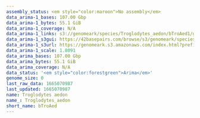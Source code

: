 ```yaml
---
assembly_status: <em style="color:maroon">No assembly</em>
data_arima-1_bases: 107.00 Gbp
data_arima-1_bytes: 55.1 GiB
data_arima-1_coverage: N/A
data_arima-1_links: s3://genomeark/species/Troglodytes_aedon/bTroAed1/genomic_data/arima/<br>
data_arima-1_s3gui: https://42basepairs.com/browse/s3/genomeark/species/Troglodytes_aedon/bTroAed1/genomic_data/arima/
data_arima-1_s3url: https://genomeark.s3.amazonaws.com/index.html?prefix=species/Troglodytes_aedon/bTroAed1/genomic_data/arima/
data_arima-1_scale: 1.8091
data_arima_bases: 107.00 Gbp
data_arima_bytes: 55.1 GiB
data_arima_coverage: N/A
data_status: '<em style="color:forestgreen">Arima</em>'
genome_size: 0
last_raw_data: 1665070987
last_updated: 1665070987
name: Troglodytes aedon
name_: Troglodytes_aedon
short_name: bTroAed
---
```

